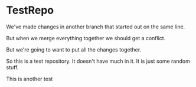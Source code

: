 # TestRepo
We've made changes in another branch that started out on the same line.

But when we merge everything together we should get a conflict.

But we're going to want to put all the changes together.

So this is a test repository.  It doesn't have much in it.  It is just some random stuff.

This is another test